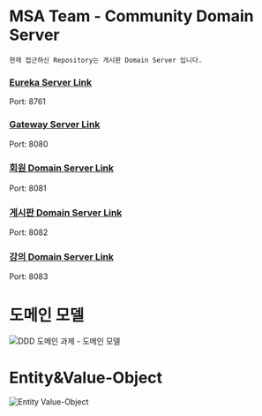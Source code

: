 # MSA Team - Community Domain Server

`현재 접근하신 Repository는 게시판 Domain Server 입니다.`

### [Eureka Server Link](https://github.com/powerstar13/msa-team-eureka)
Port: 8761
### [Gateway Server Link](https://github.com/powerstar13/msa-team-gateway)
Port: 8080
### [회원 Domain Server Link](https://github.com/powerstar13/msa-team-member)
Port: 8081
### [게시판 Domain Server Link](https://github.com/qpyu66/msa-community)
Port: 8082
### [강의 Domain Server Link](https://github.com/brightchul/CodestatesTeam2LectureService)
Port: 8083

# 도메인 모델
![DDD 도메인 과제 - 도메인 모델](https://user-images.githubusercontent.com/53042885/164647974-3815559b-298f-44f7-b7ba-d67c26d89320.jpg)

# Entity&Value-Object
![Entity Value-Object](https://user-images.githubusercontent.com/53042885/164648463-b47d5977-7357-4aad-b090-4bf4681bdd97.png)
